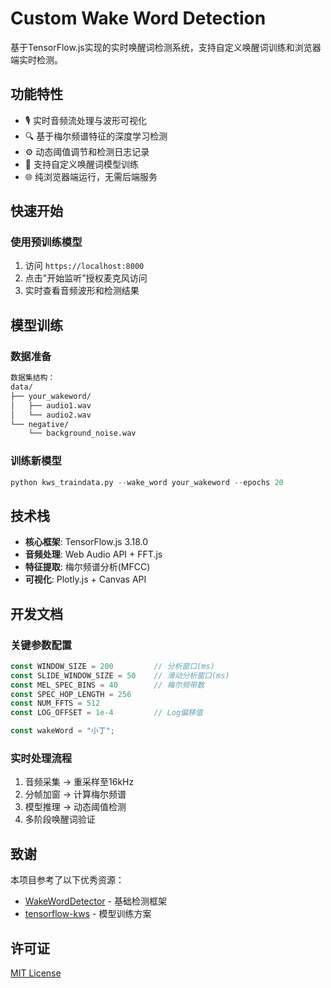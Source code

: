 # Custom Wake Word Detection

基于TensorFlow.js实现的实时唤醒词检测系统，支持自定义唤醒词训练和浏览器端实时检测。

## 功能特性
- 🎙️ 实时音频流处理与波形可视化
- 🔍 基于梅尔频谱特征的深度学习检测
- ⚙️ 动态阈值调节和检测日志记录
- 🧠 支持自定义唤醒词模型训练
- 🌐 纯浏览器端运行，无需后端服务

## 快速开始

### 使用预训练模型
1. 访问 `https://localhost:8000`
2. 点击"开始监听"授权麦克风访问
3. 实时查看音频波形和检测结果

## 模型训练

### 数据准备
```bash
数据集结构：
data/
├── your_wakeword/
│   ├── audio1.wav
│   └── audio2.wav
└── negative/
    └── background_noise.wav
```

### 训练新模型
```python
python kws_traindata.py --wake_word your_wakeword --epochs 20
```

## 技术栈
- **核心框架**: TensorFlow.js 3.18.0
- **音频处理**: Web Audio API + FFT.js
- **特征提取**: 梅尔频谱分析(MFCC)
- **可视化**: Plotly.js + Canvas API

## 开发文档

### 关键参数配置
```javascript
const WINDOW_SIZE = 200         // 分析窗口(ms) 
const SLIDE_WINDOW_SIZE = 50    // 滑动分析窗口(ms)
const MEL_SPEC_BINS = 40        // 梅尔频带数
const SPEC_HOP_LENGTH = 256
const NUM_FFTS = 512
const LOG_OFFSET = 1e-4         // Log偏移值

const wakeWord = "小丁";

```

### 实时处理流程
1. 音频采集 → 重采样至16kHz
2. 分帧加窗 → 计算梅尔频谱
3. 模型推理 → 动态阈值检测
4. 多阶段唤醒词验证

## 致谢
本项目参考了以下优秀资源：
- [WakeWordDetector](https://github.com/rajashekar/WakeWordDetector) - 基础检测框架
- [tensorflow-kws](https://github.com/yuyun2000/tensorflow-kws) - 模型训练方案

## 许可证
[MIT License](LICENSE)